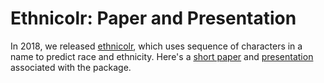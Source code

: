 # Ethnicolr: Paper and Presentation

In 2018, we released [ethnicolr](https://github.com/appeler/ethnicolr), which uses sequence of characters in a name to predict race and ethnicity. Here's a [short paper](ms/) and [presentation](present/) associated with the package.